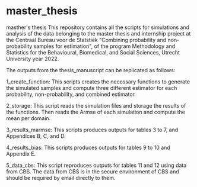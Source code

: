 # master_thesis
masther's thesis
This repository contains all the scripts for simulations and analysis of the data
belonging to the master thesis and internship project at the Centraal Bureau voor de 
Statstiek "Combining probability and non-probability samples for estimation", 
of the program Methodology and Statistics for the Behavioural, Biomedical, and Social Sciences, 
Utrecht University year 2022.


The outputs from the thesis_manuscript can be replicated as follows: 

1_create_function: This scripts creates the necessary functions to generate the
simulated samples and compute three different estimator for each 
probability, non-probability, and combined estimator.

2_storage: This script reads the simulation files and storage the results of the functions.
Then reads the Armse of each simulation and compute the mean per domain.

3_results_marmse: This scripts produces outputs for tables 3 to 7, and Appendices
B, C, and D.

4_results_bias: This scripts produces outputs for tables 9 to 10 and Appendix E.

5_data_cbs: This script reproduces outputs for tables 11 and 12 using data from
CBS. The data from CBS is in the secure environment of CBS and should be required by
email directly to them.
